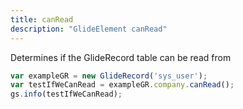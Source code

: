 ```yaml
---
title: canRead
description: "GlideElement canRead"
---
```

Determines if the GlideRecord table can be read from

```js
var exampleGR = new GlideRecord('sys_user');
var testIfWeCanRead = exampleGR.company.canRead();
gs.info(testIfWeCanRead);
```
